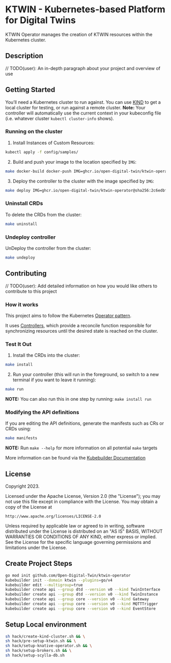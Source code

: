 # KTWIN - Kubernetes-based Platform for Digital Twins

KTWIN Operator manages the creation of KTWIN resources within the Kubernetes cluster.

## Description

// TODO(user): An in-depth paragraph about your project and overview of use

## Getting Started

You’ll need a Kubernetes cluster to run against. You can use [KIND](https://sigs.k8s.io/kind) to get a local cluster for testing, or run against a remote cluster.
**Note:** Your controller will automatically use the current context in your kubeconfig file (i.e. whatever cluster `kubectl cluster-info` shows).

### Running on the cluster

1. Install Instances of Custom Resources:

```sh
kubectl apply -f config/samples/
```

2. Build and push your image to the location specified by `IMG`:

```sh
make docker-build docker-push IMG=ghcr.io/open-digital-twin/ktwin-operator:0.1
```

3. Deploy the controller to the cluster with the image specified by `IMG`:

```sh
make deploy IMG=ghcr.io/open-digital-twin/ktwin-operator@sha256:2c6edbf47ef43ba79c48cfeb5c5f6c79055ab1df873b56cb07b33ce316f55e16
```

### Uninstall CRDs

To delete the CRDs from the cluster:

```sh
make uninstall
```

### Undeploy controller

UnDeploy the controller from the cluster:

```sh
make undeploy
```

## Contributing

// TODO(user): Add detailed information on how you would like others to contribute to this project

### How it works

This project aims to follow the Kubernetes [Operator pattern](https://kubernetes.io/docs/concepts/extend-kubernetes/operator/).

It uses [Controllers](https://kubernetes.io/docs/concepts/architecture/controller/),
which provide a reconcile function responsible for synchronizing resources until the desired state is reached on the cluster.

### Test It Out

1. Install the CRDs into the cluster:

```sh
make install
```

2. Run your controller (this will run in the foreground, so switch to a new terminal if you want to leave it running):

```sh
make run
```

**NOTE:** You can also run this in one step by running: `make install run`

### Modifying the API definitions

If you are editing the API definitions, generate the manifests such as CRs or CRDs using:

```sh
make manifests
```

**NOTE:** Run `make --help` for more information on all potential `make` targets

More information can be found via the [Kubebuilder Documentation](https://book.kubebuilder.io/introduction.html)

## License

Copyright 2023.

Licensed under the Apache License, Version 2.0 (the "License");
you may not use this file except in compliance with the License.
You may obtain a copy of the License at

    http://www.apache.org/licenses/LICENSE-2.0

Unless required by applicable law or agreed to in writing, software
distributed under the License is distributed on an "AS IS" BASIS,
WITHOUT WARRANTIES OR CONDITIONS OF ANY KIND, either express or implied.
See the License for the specific language governing permissions and
limitations under the License.

## Create Project Steps

```sh
go mod init github.com/Open-Digital-Twin/ktwin-operator
kubebuilder init --domain ktwin --plugins=go/v4
kubebuilder edit --multigroup=true
kubebuilder create api --group dtd --version v0 --kind TwinInterface
kubebuilder create api --group dtd --version v0 --kind TwinInstance
kubebuilder create api --group core --version v0 --kind Gateway
kubebuilder create api --group core --version v0 --kind MQTTTrigger
kubebuilder create api --group core --version v0 --kind EventStore
```

## Setup Local environment

```sh
sh hack/create-kind-cluster.sh && \
sh hack/pre-setup-ktwin.sh && \
sh hack/setup-knative-operator.sh && \
sh hack/setup-brokers.sh && \
sh hack/setup-scylla-db.sh
```
